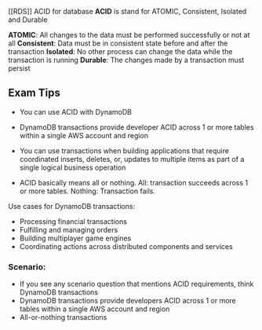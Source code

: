 [[RDS]]
ACID for database
**ACID** is stand for ATOMIC, Consistent, Isolated and Durable

**ATOMIC**: All changes to the data must be performed successfully or not at all
**Consistent**: Data must be in consistent state before and after the transaction
**Isolated**: No other process can change the data while the transaction is running
**Durable**: The changes made by a transaction must persist

## Exam Tips

- You can use ACID with DynamoDB

- DynamoDB transactions provide developer ACID across 1 or more tables within a single AWS account and region

- You can use transactions when building applications that require coordinated inserts, deletes, or, updates to multiple items as part of a single logical business operation

- ACID basically means all or nothing. All: transaction succeeds across 1 or more tables. Nothing: Transaction fails.

Use cases for DynamoDB transactions:
- Processing financial transactions
- Fulfilling and managing orders
- Building multiplayer game engines
- Coordinating actions across distributed components and services

### Scenario:
- If you see any scenario question that mentions ACID requirements, think DynamoDB transactions
- DynamoDB transactions provide developers ACID across 1 or more tables within a single AWS account and region
- All-or-nothing transactions